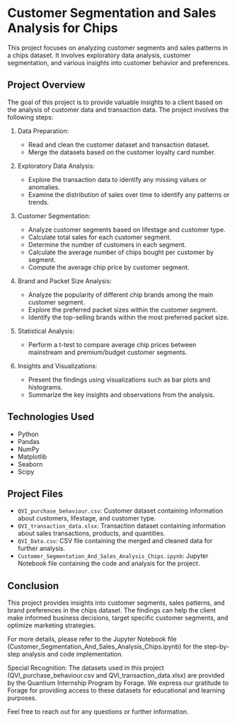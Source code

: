 # Customer Segmentation and Sales Analysis for Chips

This project focuses on analyzing customer segments and sales patterns in a chips dataset. It involves exploratory data analysis, customer segmentation, and various insights into customer behavior and preferences.

## Project Overview

The goal of this project is to provide valuable insights to a client based on the analysis of customer data and transaction data. The project involves the following steps:

1. Data Preparation:
   - Read and clean the customer dataset and transaction dataset.
   - Merge the datasets based on the customer loyalty card number.

2. Exploratory Data Analysis:
   - Explore the transaction data to identify any missing values or anomalies.
   - Examine the distribution of sales over time to identify any patterns or trends.

3. Customer Segmentation:
   - Analyze customer segments based on lifestage and customer type.
   - Calculate total sales for each customer segment.
   - Determine the number of customers in each segment.
   - Calculate the average number of chips bought per customer by segment.
   - Compute the average chip price by customer segment.

4. Brand and Packet Size Analysis:
   - Analyze the popularity of different chip brands among the main customer segment.
   - Explore the preferred packet sizes within the customer segment.
   - Identify the top-selling brands within the most preferred packet size.

5. Statistical Analysis:
   - Perform a t-test to compare average chip prices between mainstream and premium/budget customer segments.

6. Insights and Visualizations:
   - Present the findings using visualizations such as bar plots and histograms.
   - Summarize the key insights and observations from the analysis.

## Technologies Used

- Python
- Pandas
- NumPy
- Matplotlib
- Seaborn
- Scipy

## Project Files

- `QVI_purchase_behaviour.csv`: Customer dataset containing information about customers, lifestage, and customer type.
- `QVI_transaction_data.xlsx`: Transaction dataset containing information about sales transactions, products, and quantities.
- `QVI_Data.csv`: CSV file containing the merged and cleaned data for further analysis.
- `Customer_Segmentation_And_Sales_Analysis_Chips.ipynb`: Jupyter Notebook file containing the code and analysis for the project.

## Conclusion

This project provides insights into customer segments, sales patterns, and brand preferences in the chips dataset. The findings can help the client make informed business decisions, target specific customer segments, and optimize marketing strategies.

For more details, please refer to the Jupyter Notebook file (Customer_Segmentation_And_Sales_Analysis_Chips.ipynb) for the step-by-step analysis and code implementation.

Special Recognition: The datasets used in this project (QVI_purchase_behaviour.csv and QVI_transaction_data.xlsx) are provided by the Quantium Internship Program by Forage. We express our gratitude to Forage for providing access to these datasets for educational and learning purposes.

Feel free to reach out for any questions or further information.
